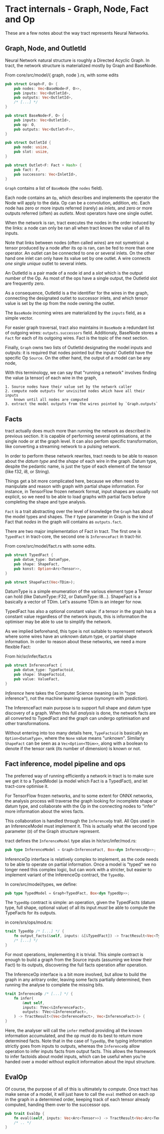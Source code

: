 # Tract internals - Graph, Node, Fact and Op

These are a few notes about the way tract represents Neural Networks.

## Graph, Node, and OutletId

Neural Network natural structure is roughly a Directed Acyclic Graph.
In tract, the network structure is materialized mostly by Graph and BaseNode.

From core/src/model/{ graph, node }.rs, with some edits

```rust
pub struct Graph<F, O> {
    pub nodes: Vec<BaseNode<F, O>>,
    pub inputs: Vec<OutletId>,
    pub outputs: Vec<OutletId>,
    /* [...] */
}

pub struct BaseNode<F, O> {
    pub inputs: Vec<OutletId>,
    pub op: O,
    pub outputs: Vec<Outlet<F>>,
}

pub struct OutletId {
    pub node: usize,
    pub slot: usize,
}

pub struct Outlet<F: Fact + Hash> {
    pub fact: F,
    pub successors: Vec<InletId>,
}
```

`Graph` contains a list of `BaseNode` (the `nodes` field).

Each node contains an `Op`, which describes and implements the operator
the Node will apply to the data. Op can be a convolution, addition, etc. 
Each node has zero or more inputs referred (rarely) as *inlets*, and zero or
more outputs referred (often) as *outlets*. Most operators have one single
outlet.

When the network is ran, tract executes the nodes in the order induced by the
links: a node can only be ran all when tract knows the value of all its inputs.

Note that links between nodes (often called *wires*) are not symetrical: a
tensor produced by a node after its op is ran, can be fed to more than one
operator. An outlet can be connected to one or several inlets. On the other
hand one inlet can only have its value set by one outlet. A wire connects
*one single unique* outlet to several inlets.

An OutletId is a pair made of a node id and a *slot* which is the output number
of the Op. As most of the ops have a single output, the OutletId slot are
frequently zero.

As a consequence, OutletId is a the identifier for the wires in the graph,
connecting the designated outlet to successor inlets, and which tensor value
is set by the op from the node owning the outlet.

The `BaseNode` incoming wires are materialized by the `inputs` field, as a
simple vector.

For easier graph traversal, tract also maintains in `BaseNode` a redundant list
of outgoing wires: `outputs.successors` field. Additionaly, BaseNode stores a
`Fact` for each of its outgoing wires. Fact is the topic of the next section.

Finally, `Graph` owns two lists of OutletId designating the model inputs and
outputs: it is required that nodes pointed but the inputs' OutletId have the
specific Op `Source`. On the other hand, the output of a model can be any
node,

With this terminology, we can say that "running a network" involves finding
the value (a tensor) of each wire in the graph, 

    1. Source nodes have their value set by the network caller
    2. compute node outputs for unvisited nodes which have all their inputs
        known until all nodes are computed
    3. extract the model outputs from the wires pointed by `Graph.outputs`

## Facts

tract actually does much more than running the network as described in previous
section. It is capable of performing several optimisations, at the single node
or at the graph level. It can also perfom specific transformation, like
converting a streaming network to a pulsing network.

In order to perform these network rewrites, tract needs to be able to reason
about the *datum type* and the *shape* of each wire in the graph. Datum type,
despite the pedantic name, is just the type of each element of the tensor (like
f32, i8, or String).

Things get a bit more complicated here, because we often need to manipulate and
reason with graph with partial shape information. For instance, in TensorFlow
frozen network format, input shapes are usually not explicit, so we need to be
able to load graphs with partial facts before completing the shape and type
analysis.

`Fact` is a trait abstracting over the level of knowledge the `Graph` has about
the model types and shapes. The `F` type parameter in Graph is the kind of Fact
that *nodes* in the graph will contains as `outputs.fact`.

There are two major implementation of Fact in tract. The first one is
`TypedFact` in tract-core, the second one is `InferenceFact` in tract-hir.

From core/src/model/fact.rs with some edits.

```rust
pub struct TypedFact {
    pub datum_type: DatumType,
    pub shape: ShapeFact,
    pub konst: Option<Arc<Tensor>>,
}

pub struct ShapeFact(Vec<TDim>);
```

DatumType is a simple enumeration of the various element type a Tensor can hold
(like DatumType::F32, or DatumType::I8...). ShapeFact is a basically a vector
of TDim. Let's assume TDim is an integer for now.

TypedFact has also a optional constant value: if a tensor in the graph has a
constant value regardless of the network inputs, this is information the
optimiser may be able to use to simplify the network.

As we implied beforehand, this type is not suitable to reprensent network where
some wires have an unknown datum type, or partial shape information. In order
to reason about these networks, we need a more flexible Fact:

From hir/sr/infer/fact.rs

```rust
pub struct InferenceFact {
    pub datum_type: TypeFactoid,
    pub shape: ShapeFactoid,
    pub value: ValueFact,
}
```

*Inference* here takes the Computer Science meaning (as in "type inference"),
not the machine learning sense (synonym with *prediction*).

The InferenceFact main purpose is to support full shape and datum type
discovery of a graph. When this full *analysis* is done, the network facts
are all converted to TypedFact and the graph can undergo optimisation and
other transformations.

Without entering into too many details here, `TypeFactoid` is basically 
an `Option<DatumType>`, where the `None` value means "unknown". Similarly
`ShapeFact` can be seen as a `Vec<Option<TDim>>`, along with a boolean to
denote if the tensor rank (its number of dimension) is known or not.

## Fact inference, model pipeline and ops

The preferred way of running efficiently a network in tract is to make sure we
get it to a TypedModel (a model which Fact is a TypedFact), and let tract-core
optimise it.

For TensorFlow frozen networks, and to some extent for ONNX networks, the
analysis process will traverse the graph looking for incomplete shape or datum
type, and collaborate with the Op in the connecting nodes to "infer" more
information about the wires facts.

This collaboration is handled through the `InferenceOp` trait. All Ops used in
an InferenceModel must implement it. This is actually what the second type
parameter (`O`) of the Graph structure represent.

tract defines the `InferenceModel` type alias in hir/src/infer/mod.rs:

```rust
pub type InferenceModel = Graph<InferenceFact, Box<dyn InferenceOp>>;
```

InferenceOp interface is relatively complex to implement, as the code needs to
be able to operate on partial information. Once a model is "typed" we no longer
need this complex logic, but can work with a stricter, but easier to implement
variant of the InferenceOp contract, the `TypedOp`.

In core/src/model/types, we define:

```rust
pub type TypedModel = Graph<TypedFact, Box<dyn TypedOp>>;
```

The `TypedOp` contract is simple: an operation, given the TypedFacts (datum 
type, full shape, optional value) of all its input *must* be able to compute
the TypeFacts for its outputs.

in core/srs/ops/mod.rs:

```rust
trait TypedOp /* [...] */ {
    fn output_facts(&self, inputs: &[&TypedFact]) -> TractResult<Vec<TypedFact>>;
    /* [...] */
}
```

For most operations, implementing it is trivial. This simple contract is enough
to build a graph from the Source inputs (assuming we know their Fact) to its
outputs, discovering the full facts operation after operation.

The InferenceOp interface is a bit more involved, but allow to build the graph
in any aritrary order, leaving some facts partially determined, then running
the analyse to complete the missing bits.

```rust
trait InferenceOp /* [...] */ {
    fn infer(
        &mut self,
        inputs: TVec<&InferenceFact>,
        outputs: TVec<&InferenceFact>,
    ) -> TractResult<(Vec<InferenceFact>, Vec<InferenceFact>)> {
}
```

Here, the analyser will call the `infer` method providing all the known
information accumulated, and the op must do its best to return more determined
facts. Note that in the case of `TypedOp`, the typing information strictly goes
from inputs to outputs, whereas the `InferenceOp` allow operation to infer
inputs facts from output facts. This allows the framework to infer factoids
about model inputs, which can be useful when you're handed over a model without
explicit information about the input structure.

## EvalOp

Of course, the purpose of all of this is ultimately to *compute*. Once tract
has make sense of a model, it will just have to call the `eval` method on
each op in the graph in a determined order, keeping track of each tensor
already computed, handing them over to the successor ops.

```rust
pub trait EvalOp {
    fn eval(&self, inputs: Vec<Arc<Tensor>>) -> TractResult<Vec<Arc<Tensor>>>;
    /* .. */
}
```
